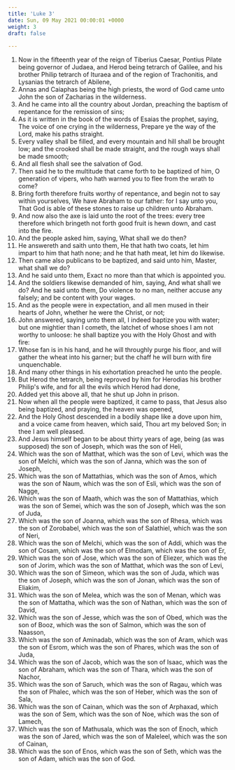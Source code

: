 ```yaml
---
title: 'Luke 3'
date: Sun, 09 May 2021 00:00:01 +0000
weight: 3
draft: false
  
---
```


1. Now in the fifteenth year of the reign of Tiberius Caesar, Pontius Pilate being governor of Judaea, and Herod being tetrarch of Galilee, and his brother Philip tetrarch of Ituraea and of the region of Trachonitis, and Lysanias the tetrarch of Abilene,
2. Annas and Caiaphas being the high priests, the word of God came unto John the son of Zacharias in the wilderness.
3. And he came into all the country about Jordan, preaching the baptism of repentance for the remission of sins;
4. As it is written in the book of the words of Esaias the prophet, saying, The voice of one crying in the wilderness, Prepare ye the way of the Lord, make his paths straight.
5. Every valley shall be filled, and every mountain and hill shall be brought low; and the crooked shall be made straight, and the rough ways shall be made smooth;
6. And all flesh shall see the salvation of God.
7. Then said he to the multitude that came forth to be baptized of him, O generation of vipers, who hath warned you to flee from the wrath to come?
8. Bring forth therefore fruits worthy of repentance, and begin not to say within yourselves, We have Abraham to our father: for I say unto you, That God is able of these stones to raise up children unto Abraham.
9. And now also the axe is laid unto the root of the trees: every tree therefore which bringeth not forth good fruit is hewn down, and cast into the fire.
10. And the people asked him, saying, What shall we do then?
11. He answereth and saith unto them, He that hath two coats, let him impart to him that hath none; and he that hath meat, let him do likewise.
12. Then came also publicans to be baptized, and said unto him, Master, what shall we do?
13. And he said unto them, Exact no more than that which is appointed you.
14. And the soldiers likewise demanded of him, saying, And what shall we do? And he said unto them, Do violence to no man, neither accuse any falsely; and be content with your wages.
15. And as the people were in expectation, and all men mused in their hearts of John, whether he were the Christ, or not;
16. John answered, saying unto them all, I indeed baptize you with water; but one mightier than I cometh, the latchet of whose shoes I am not worthy to unloose: he shall baptize you with the Holy Ghost and with fire:
17. Whose fan is in his hand, and he will throughly purge his floor, and will gather the wheat into his garner; but the chaff he will burn with fire unquenchable.
18. And many other things in his exhortation preached he unto the people.
19. But Herod the tetrarch, being reproved by him for Herodias his brother Philip's wife, and for all the evils which Herod had done,
20. Added yet this above all, that he shut up John in prison.
21. Now when all the people were baptized, it came to pass, that Jesus also being baptized, and praying, the heaven was opened,
22. And the Holy Ghost descended in a bodily shape like a dove upon him, and a voice came from heaven, which said, Thou art my beloved Son; in thee I am well pleased.
23. And Jesus himself began to be about thirty years of age, being (as was supposed) the son of Joseph, which was the son of Heli,
24. Which was the son of Matthat, which was the son of Levi, which was the son of Melchi, which was the son of Janna, which was the son of Joseph,
25. Which was the son of Mattathias, which was the son of Amos, which was the son of Naum, which was the son of Esli, which was the son of Nagge,
26. Which was the son of Maath, which was the son of Mattathias, which was the son of Semei, which was the son of Joseph, which was the son of Juda,
27. Which was the son of Joanna, which was the son of Rhesa, which was the son of Zorobabel, which was the son of Salathiel, which was the son of Neri,
28. Which was the son of Melchi, which was the son of Addi, which was the son of Cosam, which was the son of Elmodam, which was the son of Er,
29. Which was the son of Jose, which was the son of Eliezer, which was the son of Jorim, which was the son of Matthat, which was the son of Levi,
30. Which was the son of Simeon, which was the son of Juda, which was the son of Joseph, which was the son of Jonan, which was the son of Eliakim,
31. Which was the son of Melea, which was the son of Menan, which was the son of Mattatha, which was the son of Nathan, which was the son of David,
32. Which was the son of Jesse, which was the son of Obed, which was the son of Booz, which was the son of Salmon, which was the son of Naasson,
33. Which was the son of Aminadab, which was the son of Aram, which was the son of Esrom, which was the son of Phares, which was the son of Juda,
34. Which was the son of Jacob, which was the son of Isaac, which was the son of Abraham, which was the son of Thara, which was the son of Nachor,
35. Which was the son of Saruch, which was the son of Ragau, which was the son of Phalec, which was the son of Heber, which was the son of Sala,
36. Which was the son of Cainan, which was the son of Arphaxad, which was the son of Sem, which was the son of Noe, which was the son of Lamech,
37. Which was the son of Mathusala, which was the son of Enoch, which was the son of Jared, which was the son of Maleleel, which was the son of Cainan,
38. Which was the son of Enos, which was the son of Seth, which was the son of Adam, which was the son of God.
